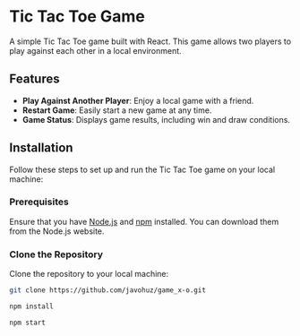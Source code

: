 # Tic Tac Toe Game

A simple Tic Tac Toe game built with React. This game allows two players to play against each other in a local environment.

## Features

- **Play Against Another Player**: Enjoy a local game with a friend.
- **Restart Game**: Easily start a new game at any time.
- **Game Status**: Displays game results, including win and draw conditions.

## Installation

Follow these steps to set up and run the Tic Tac Toe game on your local machine:

### Prerequisites

Ensure that you have [Node.js](https://nodejs.org/) and [npm](https://www.npmjs.com/) installed. You can download them from the Node.js website.

### Clone the Repository

Clone the repository to your local machine:

```bash
git clone https://github.com/javohuz/game_x-o.git

npm install

npm start